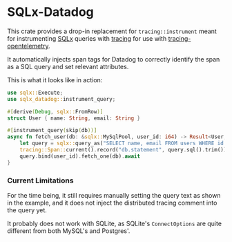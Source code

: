 # SQLx-Datadog

This crate provides a drop-in replacement for `tracing::instrument` meant for
instrumenting [SQLx](https://docs.rs/sqlx/latest/sqlx/) queries with 
[tracing](https://docs.rs/tracing/latest/tracing/) for use with 
[tracing-opentelemetry](https://docs.rs/tracing-opentelemetry/latest/tracing_opentelemetry).

It automatically injects span tags for Datadog to correctly identify the 
span as a SQL query and set relevant attributes.

This is what it looks like in action:

```rust
use sqlx::Execute;
use sqlx_datadog::instrument_query;

#[derive(Debug, sqlx::FromRow)]
struct User { name: String, email: String }

#[instrument_query(skip(db))]
async fn fetch_user(db: &sqlx::MySqlPool, user_id: i64) -> Result<User, sqlx::Error> {
    let query = sqlx::query_as("SELECT name, email FROM users WHERE id = ? LIMIT 1");
    tracing::Span::current().record("db.statement", query.sql().trim());
    query.bind(user_id).fetch_one(db).await
}
```

### Current Limitations

For the time being, it still requires manually setting the query text as 
shown in the example, and it does not inject the distributed tracing comment 
into the query yet.

It probably does not work with SQLite, as SQLite's `ConnectOptions` are 
quite different from both MySQL's and Postgres'.
